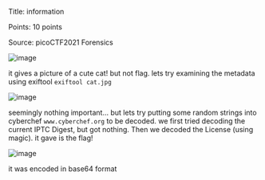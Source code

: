 Title: information

Points: 10 points

Source: picoCTF2021 Forensics

![image](https://user-images.githubusercontent.com/91729496/235913703-02743d7f-b446-4396-bd2d-33c54b97c97d.png)

it gives a picture of a cute cat! but not flag. lets try examining the metadata using exiftool `exiftool cat.jpg`

![image](https://user-images.githubusercontent.com/91729496/235914180-c843cad4-3ec3-46fc-affd-194197727d1c.png)

seemingly nothing important... but lets try putting some random strings into cyberchef `www.cyberchef.org` to be decoded. we first tried decoding the current IPTC Digest, but got nothing.
Then we decoded the License (using magic). it gave is the flag!

![image](https://user-images.githubusercontent.com/91729496/235915638-4e47d302-7007-4263-ab02-1431da0c83be.png)

it was encoded in base64 format
